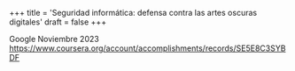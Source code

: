 +++
title = 'Seguridad informática: defensa contra las artes oscuras digitales'
draft = false
+++


Google 
Noviembre 2023 
https://www.coursera.org/account/accomplishments/records/SE5E8C3SYBDF